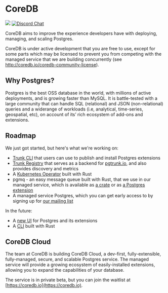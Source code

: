 # CoreDB

[![](https://shields.io/endpoint?url=https://ossrank.com/shield/2103)](https://ossrank.com/p/2103)
[![Discord Chat](https://img.shields.io/discord/1060568981725003789?label=Discord)][Discord]

CoreDB aims to improve the experience developers have with deploying, managing, and scaling
Postgres. 

CoreDB is under active development that you are free to use, except for some parts which may be 
licensed to prevent you from competing with the managed service that we are building concurrently 
(see http://coredb.io/coredb-community-license).

## Why Postgres?

Postgres is the best OSS database in the world, with millions of active deployments, and is growing faster 
than MySQL. It is battle-tested with a large community that can handle SQL (relational) and JSON 
(non-relational) queries and a widerange of workloads (i.e, analytical, time-series, geospatial, etc), 
on account of its’ rich ecosystem of add-ons and extensions.

## Roadmap

We just got started, but here's what we're working on:

* [Trunk CLI](https://github.com/CoreDB-io/coredb/tree/main/trunk/cli) that users can use to publish and install Postgres extensions
* [Trunk Registry](https://github.com/CoreDB-io/coredb/tree/main/trunk/trunk-registry) that serves as a backend for [pgtrunk.io](https://pgtrunk.io), and also provides discovery and metrics
* A [Kubernetes Operator](https://github.com/CoreDB-io/coredb/tree/main/coredb-operator) built with Rust
* pgmq - an easy message queue built with Rust, that we use in our managed service, which is available as 
  [a crate](https://github.com/CoreDB-io/coredb/tree/main/pgmq/core) or as 
  [a Postgres extension](https://github.com/CoreDB-io/coredb/tree/main/pgmq/extension)
* A managed service Postgres, which you can get early access to by signing up for 
  [our mailing list](https://coredb.io)

In the future:

* A [new UI](https://github.com/CoreDB-io/coredb/tree/main/pgUI) for Postgres and its extensions
* A [CLI](https://github.com/CoreDB-io/coredb/tree/main/coredb-cli) built with Rust

## CoreDB Cloud

The team at CoreDB is building CoreDB Cloud, a dev-first, fully-extensible, fully-managed, secure, and 
scalable Postgres service. The managed service will provide a growing ecosystem of easily-installed 
extensions, allowing you to expand the capabilities of your database.

The service is in private beta, but you can join the waitlist at [https://coredb.io](https://coredb.io).


[Discord]: https://discord.gg/7bGYA9NPux
